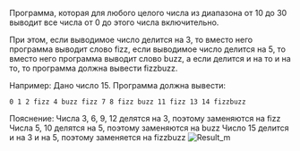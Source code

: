 Программа, которая для любого целого числа из диапазона от 10 до 30 выводит все числа от 0 до этого числа включительно.

При этом, если выводимое число делится на 3, то вместо него программа выводит слово fizz, если выводимое число делится на 5, то вместо него программа выводит слово buzz, а если делится и на то и на то, то программа должна вывести fizzbuzz.


Например: Дано число 15. Программа должна вывести:

```0 1 2 fizz 4 buzz fizz 7 8 fizz buzz 11 fizz 13 14 fizzbuzz```


Пояснение:
Числа 3, 6, 9, 12 делятся на 3, поэтому заменяются на fizz
Числа 5, 10 делятся на 5, поэтому заменяются на buzz
Число 15 делится и на 3 и на 5, поэтому заменяется на fizzbuzz
![Result_m](https://github.com/user-attachments/assets/e01df903-698a-4362-a089-3885cd644ab8)
